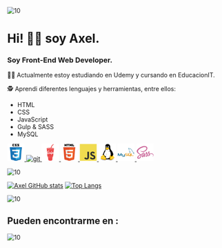 ![10](https://user-images.githubusercontent.com/55170175/114474409-87dd6800-9bcc-11eb-9ca0-538bd30ae29b.png)

# Hi! 👋🏼 soy Axel. 

###  Soy Front-End Web Developer. 


💪🏼 Actualmente estoy estudiando en Udemy y cursando en EducacionIT.

🕵 Aprendi diferentes lenguajes y herramientas, entre ellos: 
* HTML
* CSS
* JavaScript
* Gulp & SASS
* MySQL
<p align="left"> <a href="https://www.w3schools.com/css/" target="_blank"> <img src="https://raw.githubusercontent.com/devicons/devicon/master/icons/css3/css3-original-wordmark.svg" alt="css3" width="40" height="40"/> 
</a> <a href="https://git-scm.com/" target="_blank"> <img src="https://www.vectorlogo.zone/logos/git-scm/git-scm-icon.svg" alt="git" width="40" height="40"/> 
</a> <a href="https://gulpjs.com" target="_blank"> <img src="https://raw.githubusercontent.com/devicons/devicon/master/icons/gulp/gulp-plain.svg" alt="gulp" width="40" height="40"/> </a> 
<a href="https://www.w3.org/html/" target="_blank"> <img src="https://raw.githubusercontent.com/devicons/devicon/master/icons/html5/html5-original-wordmark.svg" alt="html5" width="40" height="40"/> </a> 
<a href="https://developer.mozilla.org/en-US/docs/Web/JavaScript" target="_blank"> <img src="https://raw.githubusercontent.com/devicons/devicon/master/icons/javascript/javascript-original.svg" alt="javascript" width="40" height="40"/> </a> 
<a href="https://www.linux.org/" target="_blank"> <img src="https://raw.githubusercontent.com/devicons/devicon/master/icons/linux/linux-original.svg" alt="linux" width="40" height="40"/> </a> 
<a href="https://www.mysql.com/" target="_blank"> <img src="https://raw.githubusercontent.com/devicons/devicon/master/icons/mysql/mysql-original-wordmark.svg" alt="mysql" width="40" height="40"/> </a> 
<a href="https://sass-lang.com" target="_blank"> <img src="https://raw.githubusercontent.com/devicons/devicon/master/icons/sass/sass-original.svg" alt="sass" width="40" height="40"/> </a> </p>


![10](https://user-images.githubusercontent.com/55170175/114474409-87dd6800-9bcc-11eb-9ca0-538bd30ae29b.png)


[![Axel GitHub stats](https://github-readme-stats.vercel.app/api?username=axelcorrea)](https://github.com/axelcorrea/github-readme-stats) [![Top Langs](https://github-readme-stats.vercel.app/api/top-langs/?username=axelcorrea&layout=compact&theme=buefy)](https://github.com/axelcorrea/github-readme-stats)


![10](https://user-images.githubusercontent.com/55170175/114474409-87dd6800-9bcc-11eb-9ca0-538bd30ae29b.png)


## Pueden encontrarme en :


![10](https://user-images.githubusercontent.com/55170175/114474409-87dd6800-9bcc-11eb-9ca0-538bd30ae29b.png)



